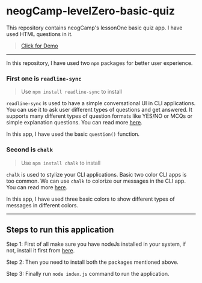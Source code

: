 # neogCamp-levelZero-basic-quiz
 This repository contains neogCamp's lessonOne basic quiz app. I have used HTML questions in it.

> [Click for Demo](https://replit.com/@keshavkumardev/lessonOneex15#index.js?embed=1&output=1)

---

In this repository, I have used two `npm` packages for better user experience.

### First one is `readline-sync`

> Use `npm install readline-sync` to install

`readline-sync` is used to have a simple conversational UI in CLI applications. You can use it to ask user different types of questions and get answered. It supports many different types of question formats like YES/NO or MCQs or simple explanation questions. You can read more [here](https://www.npmjs.com/package/readline-sync).

In this app, I have used the basic `question()` function.

### Second is `chalk`

> Use `npm install chalk` to install

`chalk` is used to stylize your CLI applications. Basic two color CLI apps is too common. We can use `chalk` to colorize our messages in the CLI app. You can read more [here](https://www.npmjs.com/package/chalk).

In this app, I have used three basic colors to show different types of messages in different colors.

---

## Steps to run this application

Step 1: First of all make sure you have nodeJs installed in your system, if not, install it first from [here](https://nodejs.org/en/download/).

Step 2: Then you need to install both the packages mentioned above.

Step 3: Finally run `node index.js` command to run the application.